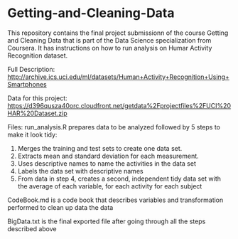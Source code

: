 # Getting-and-Cleaning-Data
This repository contains the final project submissionn of the course Getting and Cleaning Data that is part of the Data Science specialization from Coursera.
It has instructions on how to run analysis on Humar Activity Recognition dataset.

Full Description:
http://archive.ics.uci.edu/ml/datasets/Human+Activity+Recognition+Using+Smartphones

Data for this project:
https://d396qusza40orc.cloudfront.net/getdata%2Fprojectfiles%2FUCI%20HAR%20Dataset.zip

Files:
run_analysis.R prepares data to be analyzed followed by 5 steps to make it look tidy:
  1. Merges the training and test sets to create one data set.
  2. Extracts mean and standard deviation for each measurement.
  3. Uses descriptive names to name the activities in the data set
  4. Labels the data set with descriptive names
  5. From data in step 4, creates a second, independent tidy data set with the average of each variable, for each            activity for each subject

CodeBook.md is a code book that describes variables and transformation performed to clean up data the data

BigData.txt is the final exported file after going through all the steps described above





